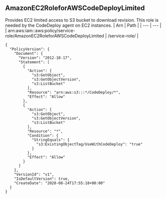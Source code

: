 
## AmazonEC2RoleforAWSCodeDeployLimited
Provides EC2 limited access to S3 bucket to download revision. This role is needed by the CodeDeploy agent on EC2 instances. 
| Arn | Path |
| --- | --- |
| arn:aws:iam::aws:policy/service-role/AmazonEC2RoleforAWSCodeDeployLimited | /service-role/ |
```
{
  "PolicyVersion": {
    "Document": {
      "Version": "2012-10-17",
      "Statement": [
        {
          "Action": [
            "s3:GetObject",
            "s3:GetObjectVersion",
            "s3:ListBucket"
          ],
          "Resource": "arn:aws:s3:::*/CodeDeploy/*",
          "Effect": "Allow"
        },
        {
          "Action": [
            "s3:GetObject",
            "s3:GetObjectVersion",
            "s3:ListBucket"
          ],
          "Resource": "*",
          "Condition": {
            "StringEquals": {
              "s3:ExistingObjectTag/UseWithCodeDeploy": "true"
            }
          },
          "Effect": "Allow"
        }
      ]
    },
    "VersionId": "v1",
    "IsDefaultVersion": true,
    "CreateDate": "2020-08-24T17:55:18+00:00"
  }
}
```
